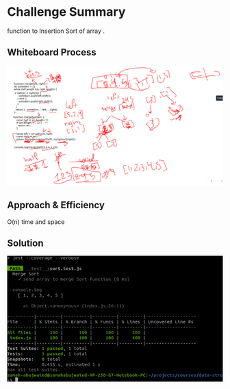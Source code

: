 # Challenge Summary
<!-- Description of the challenge -->
function to  Insertion Sort of array .
## Whiteboard Process
![](../C27_401js/img/umlmerge.png)
## Approach & Efficiency
O(n) time and space
## Solution
<!-- Show how to run your code, and examples of it in action -->
![](../C27_401js/img/mergetest.png)